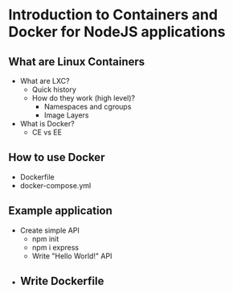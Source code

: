 # Introduction to Containers and Docker for NodeJS applications

## What are Linux Containers

- What are LXC?
  - Quick history
  - How do they work (high level)?
    - Namespaces and cgroups
    - Image Layers
- What is Docker?
  - CE vs EE

## How to use Docker

- Dockerfile
- docker-compose.yml

## Example application

- Create simple API
  - npm init
  - npm i express
  - Write "Hello World!" API
- Write Dockerfile
  - 